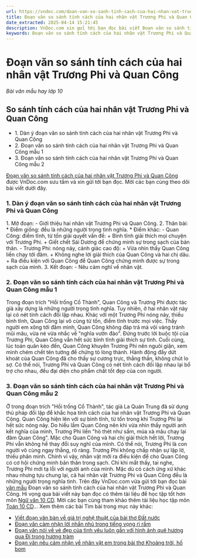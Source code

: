 ```yaml
---
url: https://vndoc.com/doan-van-so-sanh-tinh-cach-cua-hai-nhan-vat-truong-phi-va-quan-cong-287042
title: Đoạn văn so sánh tính cách của hai nhân vật Trương Phi và Quan Công - Bài văn mẫu hay lớp 10 - VnDoc.com
date_extracted: 2025-04-14 15:21:45
description: VnDoc.com xin gửi tới bạn đọc bài viết Đoạn văn so sánh tính cách của hai nhân vật Trương Phi và Quan Công. Mời bạn đọc cùng tham khảo chi tiết.
keywords: Đoạn văn so sánh tính cách của hai nhân vật Trương Phi và Quan Công,so sánh tính cách của hai nhân vật Trương Phi và Quan Công,so sánh tính cách nhân vật Trương Phi và Quan Công,ngữ văn 10 CD,văn 10,văn mẫu lớp 10,văn mẫu lớp 10 CD
---
```


# Đoạn văn so sánh tính cách của hai nhân vật Trương Phi và Quan Công
 _Bài văn mẫu hay lớp 10_
## So sánh tính cách của hai nhân vật Trương Phi và Quan Công
  * 1\. Dàn ý đoạn văn so sánh tính cách của hai nhân vật Trương Phi và Quan Công
  * 2\. Đoạn văn so sánh tính cách của hai nhân vật Trương Phi và Quan Công mẫu 1
  * 3\. Đoạn văn so sánh tính cách của hai nhân vật Trương Phi và Quan Công mẫu 2

[Đoạn văn so sánh tính cách của hai nhân vật Trương Phi và Quan Công](<https://vndoc.com/doan-van-so-sanh-tinh-cach-cua-hai-nhan-vat-truong-phi-va-quan-cong-287042>) được VnDoc.com sưu tầm và xin gửi tới bạn đọc. Mời các bạn cùng theo dõi bài viết dưới đây.
### 1\. Dàn ý đoạn văn so sánh tính cách của hai nhân vật Trương Phi và Quan Công
1\. Mở đoạn:
\- Giới thiệu hai nhân vật Trương Phi và Quan Công.
2\. Thân bài:
\* Điểm giống: đều là những người trọng tình nghĩa.
\* Điểm khác:
\- Quan Công: điềm tĩnh, từ tốn giải quyết vấn đề:
\+ Bình tĩnh giải thích mọi chuyện với Trương Phi.
\+ Giết chết Sái Dương để chứng minh sự trong sạch của bản thân.
\- Trương Phi: nóng nảy, cảnh giác cao độ:
\+ Vừa nhìn thấy Quan Công liền chạy tới đâm.
\+ Không nghe lời giải thích của Quan Công và hai chị dâu.
\+ Ra điều kiện với Quan Công để Quan Công chứng minh được sự trong sạch của mình.
3\. Kết đoạn:
\- Nêu cảm nghĩ về nhân vật.
### 2\. Đoạn văn so sánh tính cách của hai nhân vật Trương Phi và Quan Công mẫu 1
Trong đoạn trích "Hồi trống Cổ Thành", Quan Công và Trương Phi được tác giả xây dựng là những người trọng tình nghĩa. Tuy nhiên, ở hai nhân vật này lại có nét tính cách đối lập nhau. Khác với một Trương Phi nóng nảy, thiếu bình tĩnh, Quan Công lại vô cùng từ tốn, điềm tĩnh trước mọi việc. Thấy người em xông tới đâm mình, Quan Công không đáp trả mà vội vàng tránh mũi mâu, vừa né vừa nhắc về "nghĩa vườn đào". Đứng trước lời buộc tội của Trương Phi, Quan Công vẫn hết sức bình tĩnh giải thích sự tình. Cuối cùng, lúc toán quân kéo đến, Quan Công khuyên Trương Phi nên nguôi giận, xem mình chém chết tên tướng để chứng tỏ lòng thành. Hành động đầy dứt khoát của Quan Công đã cho thấy sự cương trực, thẳng thắn, không chút lo sợ. Có thể nói, Trương Phi và Quan Công có nét tính cách đối lập nhau lại bổ trợ cho nhau, đều đại diện cho phẩm chất tốt đẹp của con người.
### 3\. Đoạn văn so sánh tính cách của hai nhân vật Trương Phi và Quan Công mẫu 2
Ở trong đoạn trích "Hồi trống Cổ Thành", tác giả La Quán Trung đã sử dụng thủ pháp đối lập để khắc họa tính cách của hai nhân vật Trương Phi và Quan Công. Quan Công hiện lên với sự bình tĩnh, từ tốn trong khi Trương Phi lại hết sức nóng nảy. Do hiểu lầm Quan Công nên khi vừa nhìn thấy người anh kết nghĩa của mình, Trương Phi liền "hò thét như sấm, múa xà mâu chạy lại đâm Quan Công". Mặc cho Quan Công và hai chị giải thích hết lời, Trương Phi vẫn không hề thay đổi suy nghĩ của mình. Có thể nói, Trương Phi là con người vô cùng ngay thẳng, rõ ràng. Trương Phi không chấp nhận sự lập lờ, thiếu phân minh. Chính vì vậy, nhân vật mới ra điều kiện để cho Quan Công có cơ hội chứng minh bản thân trong sạch. Chỉ khi mắt thấy, tai nghe, Trương Phi mới tạ lỗi với người anh của mình. Mặc dù có cách ứng xử khác nhau nhưng tựu chung lại, cả hai nhân vật Trương Phi và Quan Công đều là những người trọng nghĩa tình.
Trên đây VnDoc.com vừa gửi tới bạn đọc bài [văn mẫu](<https://vndoc.com/van-mau-lop-10-cd>) Đoạn văn so sánh tính cách của hai nhân vật Trương Phi và Quan Công. Hi vọng qua bài viết này bạn đọc có thêm tài liệu để học tập tốt hơn môn [Ngữ văn 10 CD](<https://vndoc.com/ngu-van-10-canh-dieu-tap2>). Mời các bạn cùng tham khảo thêm tài liệu học tập môn [Toán 10 CD](<https://vndoc.com/toan-10-canh-dieu-tap2>)...
Xem thêm các bài Tìm bài trong mục này khác:
  * [Viết đoạn văn bàn về giá trị nghệ thuật của bài thơ Đất nước](</viet-doan-van-ban-ve-gia-tri-nghe-thuat-cua-bai-tho-dat-nuoc-287046>)
  * [Đoạn văn cảm nhận lời nhắn nhủ trong tiếng vọng rì rầm](</doan-van-cam-nhan-loi-nhan-nhu-trong-tieng-vong-ri-ram-292336>)
  * [Đoạn văn nói về vẻ đẹp của tình yêu luôn gắn với hình ảnh quê hương qua Đi trong hương tràm](</doan-van-noi-ve-ve-dep-cua-tinh-yeu-luon-gan-voi-hinh-anh-que-huong-292366>)
  * [Đoạn văn nêu cảm nhận về nhân vật em trong bài thơ Khoảng trời, hố bom](</doan-van-neu-cam-nhan-ve-nhan-vat-em-trong-bai-tho-khoang-troi-ho-bom-287048>)

